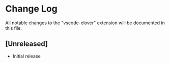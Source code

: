 # Change Log

All notable changes to the "vscode-clover" extension will be documented in this file.

## [Unreleased]

- Initial release